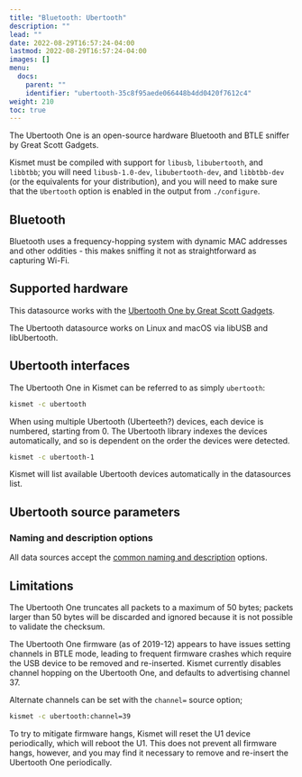```yaml
---
title: "Bluetooth: Ubertooth"
description: ""
lead: ""
date: 2022-08-29T16:57:24-04:00
lastmod: 2022-08-29T16:57:24-04:00
images: []
menu:
  docs:
    parent: ""
    identifier: "ubertooth-35c8f95aede066448b4dd0420f7612c4"
weight: 210
toc: true
---
```


The Ubertooth One is an open-source hardware Bluetooth and BTLE sniffer by Great Scott Gadgets.

Kismet must be compiled with support for `libusb`, `libubertooth`, and `libbtbb`; you will need `libusb-1.0-dev`, `libubertooth-dev`, and `libbtbb-dev` (or the equivalents for your distribution), and you will need to make sure that the `Ubertooth` option is enabled in the output from `./configure`.

## Bluetooth

Bluetooth uses a frequency-hopping system with dynamic MAC addresses and other oddities - this makes sniffing it not as straightforward as capturing Wi-Fi.

## Supported hardware

This datasource works with the [Ubertooth One by Great Scott Gadgets](https://greatscottgadgets.com/ubertoothone/).

The Ubertooth datasource works on Linux and macOS via libUSB and libUbertooth.

## Ubertooth interfaces

The Ubertooth One in Kismet can be referred to as simply `ubertooth`:

```bash
kismet -c ubertooth
```

When using multiple Ubertooth (Uberteeth?) devices, each device is numbered, starting from 0.  The Ubertooth library indexes the devices automatically, and so is dependent on the order the devices were detected.

```bash
kismet -c ubertooth-1
```

Kismet will list available Ubertooth devices automatically in the datasources list.

## Ubertooth source parameters

### Naming and description options

All data sources accept the [common naming and description](/docs/readme/datasources/datasources/#naming-and-describing-datasources) options.

## Limitations

The Ubertooth One truncates all packets to a maximum of 50 bytes; packets larger than 50 bytes will be discarded and ignored because it is not possible to validate the checksum.

The Ubertooth One firmware (as of 2019-12) appears to have issues setting channels in BTLE mode, leading to frequent firmware crashes which require the USB device to be removed and re-inserted.  Kismet currently disables channel hopping on the Ubertooth One, and defaults to advertising channel 37.

Alternate channels can be set with the `channel=` source option;

```bash
kismet -c ubertooth:channel=39
```

To try to mitigate firmware hangs, Kismet will reset the U1 device periodically, which will reboot the U1.  This does not prevent all firmware hangs, however, and you may find it necessary to remove and re-insert the Ubertooth One periodically.
